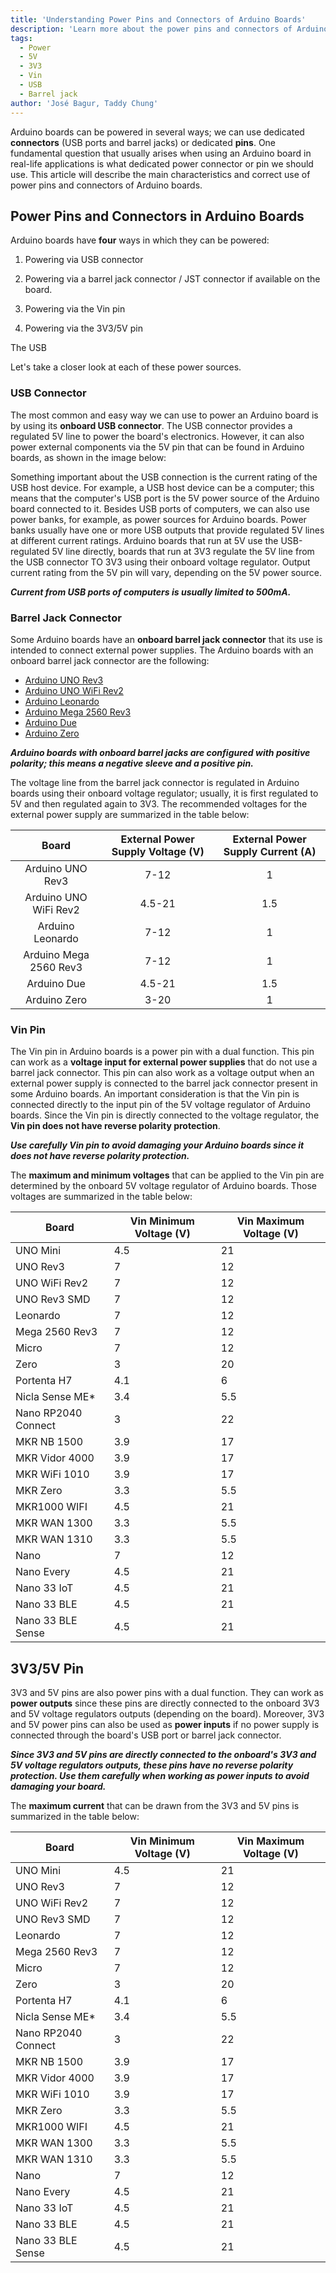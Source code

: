 ```yaml
---
title: 'Understanding Power Pins and Connectors of Arduino Boards'
description: 'Learn more about the power pins and connectors of Arduino® boards in this article, their main characteristics, and how to use them correctly.'
tags: 
  - Power
  - 5V
  - 3V3
  - Vin
  - USB
  - Barrel jack
author: 'José Bagur, Taddy Chung'
---
```


Arduino boards can be powered in several ways; we can use dedicated **connectors** (USB ports and barrel jacks) or dedicated **pins**. One fundamental question that usually arises when using an Arduino board in real-life applications is what dedicated power connector or pin we should use. This article will describe the main characteristics and correct use of power pins and connectors of Arduino boards.

## Power Pins and Connectors in Arduino Boards

Arduino boards have **four** ways in which they can be powered:

1. Powering via USB connector
2. Powering via a barrel jack connector / JST connector if available on the board.

3. Powering via the Vin pin
4. Powering via the 3V3/5V pin

The USB

Let's take a closer look at each of these power sources.

### USB Connector

The most common and easy way we can use to power an Arduino board is by using its **onboard USB connector**. The USB connector provides a regulated 5V line to power the board's electronics. However, it can also power external components via the 5V pin that can be found in Arduino boards, as shown in the image below:

Something important about the USB connection is the current rating of the USB host device. For example, a USB host device can be a computer; this means that the computer's USB port is the 5V power source of the Arduino board connected to it. Besides USB ports of computers, we can also use power banks, for example, as power sources for Arduino boards. Power banks usually have one or more USB outputs that provide regulated 5V lines at different current ratings. Arduino boards that run at 5V use the USB-regulated 5V line directly, boards that run at 3V3 regulate the 5V line from the USB connector TO 3V3 using their onboard voltage regulator. Output current rating from the 5V pin will vary, depending on the 5V power source.   

***Current from USB ports of computers is usually limited to 500mA.***

### Barrel Jack Connector

Some Arduino boards have an **onboard barrel jack connector** that its use is intended to connect external power supplies. The Arduino boards with an onboard barrel jack connector are the following:

- [Arduino UNO Rev3](https://store.arduino.cc/collections/boards/products/arduino-uno-rev3)
- [Arduino UNO WiFi Rev2](https://store.arduino.cc/collections/boards/products/arduino-uno-wifi-rev2)
- [Arduino Leonardo](https://store.arduino.cc/collections/boards/products/arduino-leonardo-with-headers) 
- [Arduino Mega 2560 Rev3](https://store.arduino.cc/collections/boards/products/arduino-mega-2560-rev3)
- [Arduino Due](https://store.arduino.cc/collections/boards/products/arduino-due)
- [Arduino Zero](https://store.arduino.cc/collections/boards/products/arduino-zero)

***Arduino boards with onboard barrel jacks are configured with **positive polarity**; this means a negative sleeve and a positive pin.***

The voltage line from the barrel jack connector is regulated in Arduino boards using their onboard voltage regulator; usually, it is first regulated to 5V and then regulated again to 3V3. The recommended voltages for the external power supply are summarized in the table below:

|          Board         | External Power Supply Voltage (V) | External Power Supply Current (A) |
|:----------------------:|:---------------------------------:|:---------------------------------:|
|    Arduino UNO Rev3    |                7-12               |                 1                 |
|  Arduino UNO WiFi Rev2 |               4.5-21              |                1.5                |
|    Arduino Leonardo    |                7-12               |                 1                 |
| Arduino Mega 2560 Rev3 |                7-12               |                 1                 |
|       Arduino Due      |               4.5-21              |                1.5                |
|      Arduino Zero      |                3-20               |                 1                 |

 ### Vin Pin

The Vin pin in Arduino boards is a power pin with a dual function. This pin can work as a **voltage input for external power supplies** that do not use a barrel jack connector. This pin can also work as a voltage output when an external power supply is connected to the barrel jack connector present in some Arduino boards. An important consideration is that the Vin pin is connected directly to the input pin of the 5V voltage regulator of Arduino boards. Since the Vin pin is directly connected to the voltage regulator, the **Vin pin does not have reverse polarity protection**. 

***Use carefully Vin pin to avoid damaging your Arduino boards since it does not have reverse polarity protection.***

The **maximum and minimum voltages** that can be applied to the Vin pin are determined by the onboard 5V voltage regulator of Arduino boards. Those voltages are summarized in the table below:

|      **Board**      | **Vin Minimum Voltage (V)** | **Vin Maximum Voltage (V)** |
|---------------------|-----------------------------|-----------------------------|
|       UNO Mini      |             4.5             |              21             |
|       UNO Rev3      |              7              |              12             |
|    UNO WiFi Rev2    |              7              |              12             |
|     UNO Rev3 SMD    |              7              |              12             |
|       Leonardo      |              7              |              12             |
|    Mega 2560 Rev3   |              7              |              12             |
|        Micro        |              7              |              12             |
|         Zero        |              3              |              20             |
|     Portenta H7     |             4.1             |              6              |
|   Nicla Sense ME*   |             3.4             |             5.5             |
| Nano RP2040 Connect |              3              |              22             |
|     MKR NB 1500     |             3.9             |              17             |
|    MKR Vidor 4000   |             3.9             |              17             |
|    MKR WiFi 1010    |             3.9             |              17             |
|       MKR Zero      |             3.3             |             5.5             |
|     MKR1000 WIFI    |             4.5             |              21             |
|     MKR WAN 1300    |             3.3             |             5.5             |
|     MKR WAN 1310    |             3.3             |             5.5             |
|         Nano        |              7              |              12             |
|      Nano Every     |             4.5             |              21             |
|     Nano 33 IoT     |             4.5             |              21             |
|     Nano 33 BLE     |             4.5             |              21             |
|  Nano 33 BLE Sense  |             4.5             |              21             |

## 3V3/5V Pin 

3V3 and 5V pins are also power pins with a dual function. They can work as **power outputs** since these pins are directly connected to the onboard 3V3 and 5V voltage regulators outputs (depending on the board). Moreover, 3V3 and 5V power pins can also be used as **power inputs** if no power supply is connected through the board's USB port or barrel jack connector.

***Since 3V3 and 5V pins are directly connected to the onboard's 3V3 and 5V voltage regulators outputs, these pins have no reverse polarity protection. Use them carefully when working as power inputs to avoid damaging your board.***

The **maximum current** that can be drawn from the 3V3 and 5V pins is summarized in the table below:

|      **Board**      | **Vin Minimum Voltage (V)** | **Vin Maximum Voltage (V)** |
|---------------------|-----------------------------|-----------------------------|
|       UNO Mini      |             4.5             |              21             |
|       UNO Rev3      |              7              |              12             |
|    UNO WiFi Rev2    |              7              |              12             |
|     UNO Rev3 SMD    |              7              |              12             |
|       Leonardo      |              7              |              12             |
|    Mega 2560 Rev3   |              7              |              12             |
|        Micro        |              7              |              12             |
|         Zero        |              3              |              20             |
|     Portenta H7     |             4.1             |              6              |
|   Nicla Sense ME*   |             3.4             |             5.5             |
| Nano RP2040 Connect |              3              |              22             |
|     MKR NB 1500     |             3.9             |              17             |
|    MKR Vidor 4000   |             3.9             |              17             |
|    MKR WiFi 1010    |             3.9             |              17             |
|       MKR Zero      |             3.3             |             5.5             |
|     MKR1000 WIFI    |             4.5             |              21             |
|     MKR WAN 1300    |             3.3             |             5.5             |
|     MKR WAN 1310    |             3.3             |             5.5             |
|         Nano        |              7              |              12             |
|      Nano Every     |             4.5             |              21             |
|     Nano 33 IoT     |             4.5             |              21             |
|     Nano 33 BLE     |             4.5             |              21             |
|  Nano 33 BLE Sense  |             4.5             |              21             |
